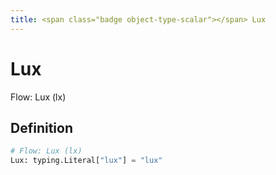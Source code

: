 ```yaml
---
title: <span class="badge object-type-scalar"></span> Lux
---
```

# <span class="badge object-type-scalar"></span> Lux

Flow: Lux (lx)

## Definition

```python
# Flow: Lux (lx)
Lux: typing.Literal["lux"] = "lux"
```
